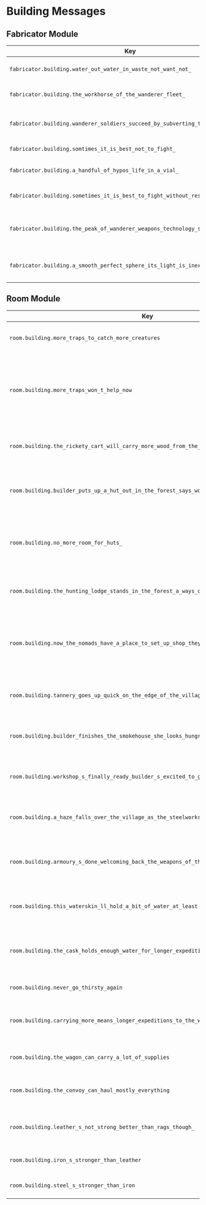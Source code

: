 # Building Messages

## Fabricator Module

| Key | Text | Context | Variables | Module | File |
|-----|------|---------|-----------|---------|------|
| `fabricator.building.water_out_water_in_waste_not_want_not_` | "water out, water in. waste not, want not." | type: 'upgrade', | - | fabricator | fabricator.js |
| `fabricator.building.the_workhorse_of_the_wanderer_fleet_` | "the workhorse of the wanderer fleet." | type: 'upgrade', | - | fabricator | fabricator.js |
| `fabricator.building.wanderer_soldiers_succeed_by_subverting_the_enemy_s_rage_` | "wanderer soldiers succeed by subverting the enemy\'s rage." | maximum: 1, | - | fabricator | fabricator.js |
| `fabricator.building.somtimes_it_is_best_not_to_fight_` | "somtimes it is best not to fight." | type: 'weapon', | - | fabricator | fabricator.js |
| `fabricator.building.a_handful_of_hypos_life_in_a_vial_` | "a handful of hypos. life in a vial." | type: 'tool', | - | fabricator | fabricator.js |
| `fabricator.building.sometimes_it_is_best_to_fight_without_restraint_` | "sometimes it is best to fight without restraint." | type: 'tool', | - | fabricator | fabricator.js |
| `fabricator.building.the_peak_of_wanderer_weapons_technology_sleek_and_deadly_` | "the peak of wanderer weapons technology, sleek and deadly." | type: 'weapon', | - | fabricator | fabricator.js |
| `fabricator.building.a_smooth_perfect_sphere_its_light_is_inextinguishable_` | "a smooth, perfect sphere. its light is inextinguishable." | type: 'tool', | - | fabricator | fabricator.js |

## Room Module

| Key | Text | Context | Variables | Module | File |
|-----|------|---------|-----------|---------|------|
| `room.building.more_traps_to_catch_more_creatures` | "more traps to catch more creatures" | maximum: 10, | - | room | room.js |
| `room.building.more_traps_won_t_help_now` | "more traps won't help now" | availableMsg: _('builder says she can make traps to catch any creatures might still be alive out there'), | - | room | room.js |
| `room.building.the_rickety_cart_will_carry_more_wood_from_the_forest` | "the rickety cart will carry more wood from the forest" | maximum: 1, | - | room | room.js |
| `room.building.builder_puts_up_a_hut_out_in_the_forest_says_word_will_get_around_` | "builder puts up a hut, out in the forest. says word will get around." | maximum: 20, | - | room | room.js |
| `room.building.no_more_room_for_huts_` | "no more room for huts." | availableMsg: _("builder says there are more wanderers. says they'll work, too."), | - | room | room.js |
| `room.building.the_hunting_lodge_stands_in_the_forest_a_ways_out_of_town` | "the hunting lodge stands in the forest, a ways out of town" | maximum: 1, | - | room | room.js |
| `room.building.now_the_nomads_have_a_place_to_set_up_shop_they_might_stick_around_a_while` | "now the nomads have a place to set up shop, they might stick around a while" | maximum: 1, | - | room | room.js |
| `room.building.tannery_goes_up_quick_on_the_edge_of_the_village` | "tannery goes up quick, on the edge of the village" | maximum: 1, | - | room | room.js |
| `room.building.builder_finishes_the_smokehouse_she_looks_hungry_` | "builder finishes the smokehouse. she looks hungry." | maximum: 1, | - | room | room.js |
| `room.building.workshop_s_finally_ready_builder_s_excited_to_get_to_it` | "workshop's finally ready. builder's excited to get to it" | maximum: 1, | - | room | room.js |
| `room.building.a_haze_falls_over_the_village_as_the_steelworks_fires_up` | "a haze falls over the village as the steelworks fires up" | maximum: 1, | - | room | room.js |
| `room.building.armoury_s_done_welcoming_back_the_weapons_of_the_past_` | "armoury's done, welcoming back the weapons of the past." | maximum: 1, | - | room | room.js |
| `room.building.this_waterskin_ll_hold_a_bit_of_water_at_least` | "this waterskin\'ll hold a bit of water, at least" | type: 'upgrade', | - | room | room.js |
| `room.building.the_cask_holds_enough_water_for_longer_expeditions` | "the cask holds enough water for longer expeditions" | type: 'upgrade', | - | room | room.js |
| `room.building.never_go_thirsty_again` | "never go thirsty again" | type: 'upgrade', | - | room | room.js |
| `room.building.carrying_more_means_longer_expeditions_to_the_wilds` | "carrying more means longer expeditions to the wilds" | type: 'upgrade', | - | room | room.js |
| `room.building.the_wagon_can_carry_a_lot_of_supplies` | "the wagon can carry a lot of supplies" | type: 'upgrade', | - | room | room.js |
| `room.building.the_convoy_can_haul_mostly_everything` | "the convoy can haul mostly everything" | type: 'upgrade', | - | room | room.js |
| `room.building.leather_s_not_strong_better_than_rags_though_` | "leather's not strong. better than rags, though." | type: 'upgrade', | - | room | room.js |
| `room.building.iron_s_stronger_than_leather` | "iron's stronger than leather" | type: 'upgrade', | - | room | room.js |
| `room.building.steel_s_stronger_than_iron` | "steel's stronger than iron" | type: 'upgrade', | - | room | room.js |


